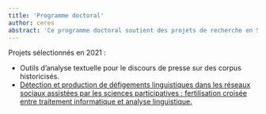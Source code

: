 ```yaml
---
title: 'Programme doctoral'
author: ceres
abstract: 'Ce programme doctoral soutient des projets de recherche en Sciences Humaines et Sociales désireux de recourir aux outils informatiques pour étudier des terrains numériques ; collecter, explorer, analyser, annoter ou publier des corpus numériques et numérisés.'
---
```


Projets sélectionnés en 2021 :

- Outils d’analyse textuelle pour le discours de presse sur des corpus historicisés.
- [Détection et production de défigements linguistiques dans les réseaux sociaux assistées par les sciences participatives : fertilisation croisée entre traitement informatique et analyse linguistique.](/cards_blog/2021-07-27_these_defigement/)
